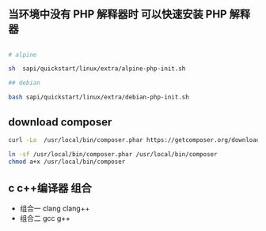 #

## 当环境中没有 PHP 解释器时  可以快速安装 PHP 解释器

```bash

# alpine

sh  sapi/quickstart/linux/extra/alpine-php-init.sh

## debian

bash sapi/quickstart/linux/extra/debian-php-init.sh

```

## download composer

```bash
curl -Lo  /usr/local/bin/composer.phar https://getcomposer.org/download/latest-stable/composer.phar

ln -sf /usr/local/bin/composer.phar /usr/local/bin/composer
chmod a+x /usr/local/bin/composer

```

## c c++编译器 组合

- 组合一 clang clang++
- 组合二 gcc g++

